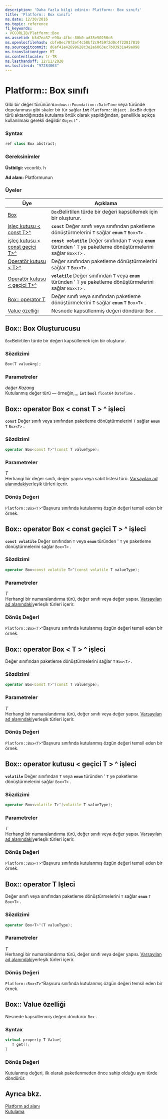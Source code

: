 ```yaml
---
description: 'Daha fazla bilgi edinin: Platform:: Box sınıfı'
title: 'Platform:: Box sınıfı'
ms.date: 12/30/2016
ms.topic: reference
f1_keywords:
- VCCORLIB/Platform::Box
ms.assetid: b3d7ea37-e98a-4fbc-80b0-ad35e50250c6
ms.openlocfilehash: cbfe8ec70f2ef4c58bf2c9459f2d0c4722817810
ms.sourcegitcommit: d6af41e42699628c3e2e6063ec7b03931a49a098
ms.translationtype: MT
ms.contentlocale: tr-TR
ms.lasthandoff: 12/11/2020
ms.locfileid: "97284063"
---
```

# <a name="platformbox-class"></a>Platform:: Box sınıfı

Gibi bir değer türünün `Windows::Foundation::DateTime` veya türünde depolanması gibi skaler bir tür sağlar **`int`** `Platform::Object` . `Box`Bir değer türü aktardığınızda kutulama örtük olarak yapıldığından, genellikle açıkça kullanılması gerekli değildir `Object^` .

### <a name="syntax"></a>Syntax

```cpp
ref class Box abstract;
```

### <a name="requirements"></a>Gereksinimler

**Üstbilgi:** vccorlib. h

**Ad alanı:** Platformunun

### <a name="members"></a>Üyeler

|Üye|Açıklama|
|------------|-----------------|
|[Box](#ctor) | `Box`Belirtilen türde bir değeri kapsüllemek için bir oluşturur. |
|[işleç kutusu &lt; const T&gt;^](#box-const-t) | **`const`** Değer sınıfı veya sınıfından paketleme dönüştürmelerini `T` sağlar **`enum`** `T` `Box<T>` . |
|[işleç kutusu &lt; const geçici T&gt;^](#box-const-volatile-t) | **`const volatile`** Değer sınıfından `T` veya **`enum`** türünden ' `T` ye paketleme dönüştürmelerini sağlar `Box<T>` . |
|[Operatör kutusu &lt; T&gt;^](#box-t) | Değer sınıfından paketleme dönüştürmelerini sağlar `T` `Box<T>` . |
|[Operatör kutusu &lt; geçici T&gt;^](#box-volatile-t) | **`volatile`** Değer sınıfından `T` veya **`enum`** türünden ' `T` ye paketleme dönüştürmelerini sağlar `Box<T>` . |
|[Box:: operator T](#t) | Değer sınıfı veya sınıfından paketleme dönüştürmelerini `T` sağlar **`enum`** `T` `Box<T>` . |
|[Value özelliği](#value) | Nesnede kapsüllenmiş değeri döndürür `Box` . |

## <a name="boxbox-constructor"></a><a name="ctor"></a> Box:: Box Oluşturucusu

`Box`Belirtilen türde bir değeri kapsüllemek için bir oluşturur.

### <a name="syntax"></a>Sözdizimi

```cpp
Box(T valueArg);
```

### <a name="parameters"></a>Parametreler

*değer Kazang*<br/>
Kutulanmış değer türü — örneğin,,,, **`int`** **`bool`** `float64` `DateTime` .

## <a name="boxoperator-boxltconst-tgt-operator"></a><a name="box-const-t"></a> Box:: operator Box &lt; const T &gt; ^ işleci

**`const`** Değer sınıfı veya sınıfından paketleme dönüştürmelerini `T` sağlar **`enum`** `T` `Box<T>` .

### <a name="syntax"></a>Sözdizimi

```cpp
operator Box<const T>^(const T valueType);
```

### <a name="parameters"></a>Parametreler

*T*<br/>
Herhangi bir değer sınıfı, değer yapısı veya sabit listesi türü. [Varsayılan ad alanındaki](../cppcx/default-namespace.md)yerleşik türleri içerir.

### <a name="return-value"></a>Dönüş Değeri

`Platform::Box<T>^`Başvuru sınıfında kutulanmış özgün değeri temsil eden bir örnek.

## <a name="boxoperator-boxltconst-volatile-tgt-operator"></a><a name="box-const-volatile-t"></a> Box:: operator Box &lt; const geçici T &gt; ^ işleci

**`const volatile`** Değer sınıfından `T` veya **`enum`** türünden ' `T` ye paketleme dönüştürmelerini sağlar `Box<T>` .

### <a name="syntax"></a>Sözdizimi

```cpp
operator Box<const volatile T>^(const volatile T valueType);
```

### <a name="parameters"></a>Parametreler

*T*<br/>
Herhangi bir numaralandırma türü, değer sınıfı veya değer yapısı. [Varsayılan ad alanındaki](../cppcx/default-namespace.md)yerleşik türleri içerir.

### <a name="return-value"></a>Dönüş Değeri

`Platform::Box<T>^`Başvuru sınıfında kutulanmış özgün değeri temsil eden bir örnek.

## <a name="boxoperator-boxlttgt-operator"></a><a name="box-t"></a> Box:: operator Box &lt; T &gt; ^ işleci

Değer sınıfından paketleme dönüştürmelerini sağlar `T` `Box<T>` .

### <a name="syntax"></a>Sözdizimi

```cpp
operator Box<const T>^(const T valueType);
```

### <a name="parameters"></a>Parametreler

*T*<br/>
Herhangi bir numaralandırma türü, değer sınıfı veya değer yapısı. [Varsayılan ad alanındaki](../cppcx/default-namespace.md)yerleşik türleri içerir.

### <a name="return-value"></a>Dönüş Değeri

`Platform::Box<T>^`Başvuru sınıfında kutulanmış özgün değeri temsil eden bir örnek.

## <a name="boxoperator-boxltvolatile-tgt-operator"></a><a name="box-volatile-t"></a> Box:: operator kutusu &lt; geçici T &gt; ^ işleci

**`volatile`** Değer sınıfından `T` veya **`enum`** türünden ' `T` ye paketleme dönüştürmelerini sağlar `Box<T>` .

### <a name="syntax"></a>Sözdizimi

```cpp
operator Box<volatile T>^(volatile T valueType);
```

### <a name="parameters"></a>Parametreler

*T*<br/>
Herhangi bir numaralandırma türü, değer sınıfı veya değer yapısı. [Varsayılan ad alanındaki](../cppcx/default-namespace.md)yerleşik türleri içerir.

### <a name="return-value"></a>Dönüş Değeri

`Platform::Box<T>^`Başvuru sınıfında kutulanmış özgün değeri temsil eden bir örnek.

## <a name="boxoperator-t-operator"></a><a name="t"></a> Box:: operator T Işleci

Değer sınıfı veya sınıfından paketleme dönüştürmelerini `T` sağlar **`enum`** `T` `Box<T>` .

### <a name="syntax"></a>Sözdizimi

```cpp
operator Box<T>^(T valueType);
```

### <a name="parameters"></a>Parametreler

*T*<br/>
Herhangi bir numaralandırma türü, değer sınıfı veya değer yapısı. [Varsayılan ad alanındaki](../cppcx/default-namespace.md)yerleşik türleri içerir.

### <a name="return-value"></a>Dönüş Değeri

`Platform::Box<T>^`Başvuru sınıfında kutulanmış özgün değeri temsil eden bir örnek.

## <a name="boxvalue-property"></a><a name="value"></a> Box:: Value özelliği

Nesnede kapsüllenmiş değeri döndürür `Box` .

### <a name="syntax"></a>Syntax

```cpp
virtual property T Value{
   T get();
}
```

### <a name="return-value"></a>Dönüş Değeri

Kutulanmış değeri, ilk olarak paketlenmeden önce sahip olduğu aynı türde döndürür.

## <a name="see-also"></a>Ayrıca bkz.

[Platform ad alanı](../cppcx/platform-namespace-c-cx.md)<br/>
[Kutulama](../cppcx/boxing-c-cx.md)
